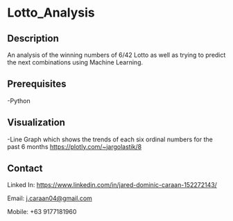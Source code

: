 # Lotto_Analysis

## Description
An analysis of the winning numbers of 6/42 Lotto as well as trying to predict the next combinations using Machine Learning.

## Prerequisites
-Python

## Visualization
-Line Graph which shows the trends of each six ordinal numbers for the past 6 months
https://plotly.com/~jargolastik/8

## Contact
Linked In: https://www.linkedin.com/in/jared-dominic-caraan-152272143/

Email: j.caraan04@gmail.com

Mobile: +63 9177181960
